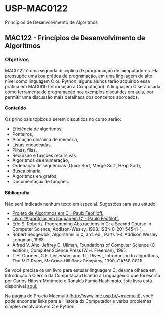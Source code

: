 # USP-MAC0122
Princípios de Desenvolvimento de Algoritmos

## MAC122 - Princípios de Desenvolvimento de Algoritmos

### Objetivos
MAC0122 é uma segunda disciplina de programação de computadores. Ela pressupõe uma boa prática de programação, em uma linguagem de alto nível como linguagem C ou Python; alguns alunos terão adquirido essa prática em MAC0110 (Introdução à Computação). A linguagem C será usada como ferramenta de programação nos exemplos discutidos em aula, por permitir uma discussão mais detalhada dos conceitos abordados.

#### Conteúdo
Os principais tópicos a serem discutidos no curso serão:

* Eficiência de algoritmos,
* Ponteiros,
* Alocação dinâmica de memória,
* Listas encadeadas,
* Pilhas, filas,
* Recursão e funções recursivas,
* Algoritmos de enumeração,
* Ordenação de sequências (Quick Sort, Merge Sort, Heap Sort),
* Busca binária,
* Algoritmos em grafos,
* Documentação de funções.

#### Bibliografia
Não será indicado nenhum texto em especial. Sugestões para seu estudo:

* [Projeto de Algoritmos em C - Paulo Feofiloff.](http://www.ime.usp.br/~pf/algoritmos/)
* [Livro "Algoritmos em linguagem C" - Paulo Feofiloff.](http://www.ime.usp.br/~pf/algoritmos-livro/)
* Eric S. Roberts, Programming Abstractions in C: a Second Course in Computer Science, Addison-Wesley, 1998. ISBN 0-201-54541-1.
* Robert Sedgewick, Algorithms in C, 3rd. ed., Parts 1-4, Addison Wesley Longman, 1998.
* Alfred V. Aho, Jeffrey D. Ullman, Foundations of Computer Science (C edition), Computer Science Press (W.H. Freeman), 1995.
* T.H. Cormen, C.E. Leiserson, and R.L. Rivest, Introduction to algorithms, The MIT Press, McGraw-Hill Book Company, 1990, QA758 C811i.

Se você precisa de um livro para estudar linguagem C, de uma olhada em Introdução à Ciência da Computação Usando a Linguagem C que foi escrita por Carlos Hitoshi Morimoto e Ronaldo Fumio Hashimoto. Este livro está disponível [aqui.](http://www.ime.usp.br/~hitoshi/introducao)

Na página do Projeto Macmulti (http://www.ime.usp.br/~macmulti), você pode encontrar links para a História do Computador e vários problemas simples resolvidos em C e Python.


